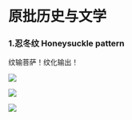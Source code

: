 # 原批历史与文学


### 1.忍冬纹  Honeysuckle pattern

纹输菩萨！纹化输出！

![](https://github.com/DreamingCats/GenshitJokes/raw/main/images/忍冬纹1.jpg)

![](https://github.com/DreamingCats/GenshitJokes/raw/main/images/忍冬纹2.jpg)

![](https://github.com/DreamingCats/GenshitJokes/raw/main/images/忍冬纹与生理结构.png)

